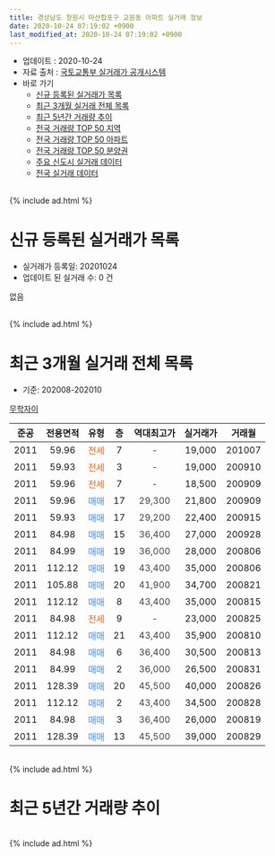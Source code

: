 ```yaml
---
title: 경상남도 창원시 마산합포구 교원동 아파트 실거래 정보
date: 2020-10-24 07:19:02 +0900
last_modified_at: 2020-10-24 07:19:02 +0900
---
```


* 업데이트 : 2020-10-24
* 자료 출처 : [국토교통부 실거래가 공개시스템](http://rt.molit.go.kr)
* 바로 가기
    * [신규 등록된 실거래가 목록](#신규-등록된-실거래가-목록)
    * [최근 3개월 실거래 전체 목록](#최근-3개월-실거래-전체-목록)
    * [최근 5년간 거래량 추이](#최근-5년간-거래량-추이)
    * [전국 거래량 TOP 50 지역](https://inasie.github.io/apt-trade-info/최근-3개월-전국에서-가장-거래가-많이-발생한-지역)
    * [전국 거래량 TOP 50 아파트](https://inasie.github.io/apt-trade-info/최근-3개월-전국에서-가장-거래가-많이-발생한-아파트)
    * [전국 거래량 TOP 50 분양권](https://inasie.github.io/apt-trade-info/최근-3개월-전국에서-가장-거래가-많이-발생한-분양권)
    * [주요 신도시 실거래 데이터](https://inasie.github.io/apt-trade-info/주요-신도시)
    * [전국 실거래 데이터](https://inasie.github.io/apt-trade-info/전국)
<br>
{% include ad.html %}
<br>

# 신규 등록된 실거래가 목록
* 실거래가 등록일: 20201024
* 업데이트 된 실거래 수: 0 건

없음

<br>
{% include ad.html %}
<br>

# 최근 3개월 실거래 전체 목록
* 기준: 202008-202010


[무학자이](https://search.naver.com/search.naver?query=%EA%B2%BD%EC%83%81%EB%82%A8%EB%8F%84+%EC%B0%BD%EC%9B%90%EC%8B%9C+%EB%A7%88%EC%82%B0%ED%95%A9%ED%8F%AC%EA%B5%AC+%EA%B5%90%EC%9B%90%EB%8F%99+%EB%AC%B4%ED%95%99%EC%9E%90%EC%9D%B4)

|준공|전용면적|유형|층|역대최고가|실거래가|거래월|
|:---:|:---:|:---:|:---:|:---:|:---:|:---:|
|2011|59.96|<span style="color:#ff5a00">전세</span>|7|<span style="color:#444444">-</span>|19,000|201007|
|2011|59.93|<span style="color:#ff5a00">전세</span>|3|<span style="color:#444444">-</span>|19,000|200910|
|2011|59.96|<span style="color:#ff5a00">전세</span>|7|<span style="color:#444444">-</span>|18,500|200909|
|2011|59.96|<span style="color:#4285f3">매매</span>|17|<span style="color:#444444">29,300</span>|21,800|200909|
|2011|59.93|<span style="color:#4285f3">매매</span>|17|<span style="color:#444444">29,200</span>|22,400|200915|
|2011|84.98|<span style="color:#4285f3">매매</span>|15|<span style="color:#444444">36,400</span>|27,000|200928|
|2011|84.99|<span style="color:#4285f3">매매</span>|19|<span style="color:#444444">36,000</span>|28,000|200806|
|2011|112.12|<span style="color:#4285f3">매매</span>|19|<span style="color:#444444">43,400</span>|35,000|200806|
|2011|105.88|<span style="color:#4285f3">매매</span>|20|<span style="color:#444444">41,900</span>|34,700|200821|
|2011|112.12|<span style="color:#4285f3">매매</span>|8|<span style="color:#444444">43,400</span>|35,000|200815|
|2011|84.98|<span style="color:#ff5a00">전세</span>|9|<span style="color:#444444">-</span>|23,000|200825|
|2011|112.12|<span style="color:#4285f3">매매</span>|21|<span style="color:#444444">43,400</span>|35,900|200810|
|2011|84.98|<span style="color:#4285f3">매매</span>|6|<span style="color:#444444">36,400</span>|30,500|200813|
|2011|84.99|<span style="color:#4285f3">매매</span>|2|<span style="color:#444444">36,000</span>|26,500|200831|
|2011|128.39|<span style="color:#4285f3">매매</span>|20|<span style="color:#444444">45,500</span>|40,000|200826|
|2011|112.12|<span style="color:#4285f3">매매</span>|2|<span style="color:#444444">43,400</span>|34,500|200828|
|2011|84.98|<span style="color:#4285f3">매매</span>|3|<span style="color:#444444">36,400</span>|26,000|200819|
|2011|128.39|<span style="color:#4285f3">매매</span>|13|<span style="color:#444444">45,500</span>|39,000|200829|


<br>
{% include ad.html %}
<br>

# 최근 5년간 거래량 추이


<div style="width:100%;">
    <canvas id="deal_progress" height="200"></canvas>
</div>

<script>
new Chart(document.getElementById("deal_progress"), {
    type: 'line',
    data: {
        labels: ['201510','201511','201512','201601','201602','201603','201604','201605','201606','201607','201608','201609','201610','201611','201612','201701','201702','201703','201704','201705','201706','201707','201708','201709','201710','201711','201712','201801','201802','201803','201804','201805','201806','201807','201808','201809','201810','201811','201812','201901','201902','201903','201904','201905','201906','201907','201908','201909','201910','201911','201912','202001','202002','202003','202004','202005','202006','202007','202008','202009','202010'],
        datasets: [{
            label: '매매',
            pointRadius: 1,
            data: [5, 1, 3, 1, 3, 2, 3, 4, 3, 2, 4, 10, 5, 5, 2, 1, 1, 2, 2, 1, 1, 2, 2, 4, 1, 2, 0, 2, 3, 1, 1, 3, 1, 0, 0, 1, 1, 0, 1, 0, 0, 2, 2, 4, 1, 2, 3, 1, 4, 9, 3, 2, 4, 1, 0, 5, 5, 7, 11, 3, 0],
            borderColor: "rgba(255, 201, 14, 1)",
            backgroundColor: "rgba(255, 201, 14, 0.5)",
            fill: false,
            lineTension: 0
        },{
            label: '전월세',
            pointRadius: 1,
            data: [1, 0, 1, 2, 0, 1, 1, 3, 2, 5, 0, 3, 0, 3, 2, 1, 2, 1, 2, 2, 1, 3, 0, 2, 0, 4, 1, 2, 1, 3, 0, 1, 1, 6, 1, 0, 2, 0, 0, 0, 0, 0, 1, 1, 2, 1, 0, 1, 2, 2, 4, 2, 6, 1, 0, 1, 3, 6, 1, 2, 1],
            borderColor: "rgba(0, 141, 185, 1)",
            backgroundColor: "rgba(0, 141, 185, 0.5)",
            fill: false,
            lineTension: 0
        }
        ]
    },
    options: {
        responsive: true,
        title: {
            display: false
        },
        tooltips: {
            mode: 'index',
            intersect: false
        },
        hover: {
            mode: 'nearest',
            intersect: true
        },
        scales: {
            xAxes: [{
                display: true,
                scaleLabel: {
                    display: true,
                    labelString: '년/월'
                }
            }],
            yAxes: [{
                display: true,
                ticks: {
                    suggestedMin: 0,
                },
                scaleLabel: {
                    display: true,
                    labelString: '실거래 수'
                }
            }]
        }
    }
});

</script>


<br>
{% include ad.html %}
<br>

